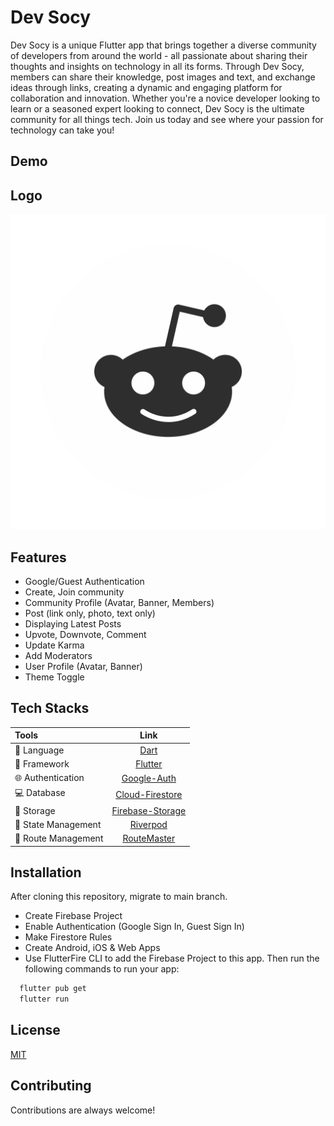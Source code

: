 # Dev Socy

Dev Socy is a unique Flutter app that brings together a diverse community of developers from around the world - all passionate about sharing their thoughts and insights on technology in all its forms. Through Dev Socy, members can share their knowledge, post images and text, and exchange ideas through links, creating a dynamic and engaging platform for collaboration and innovation. Whether you're a novice developer looking to learn or a seasoned expert looking to connect, Dev Socy is the ultimate community for all things tech. Join us today and see where your passion for technology can take you!


## Demo



## Logo

![App-Logo](assets/images/logo.png)



## Features

- Google/Guest Authentication
- Create, Join community
- Community Profile (Avatar, Banner, Members)
- Post (link only, photo, text only)
- Displaying Latest Posts
- Upvote, Downvote, Comment
- Update Karma
- Add Moderators
- User Profile (Avatar, Banner)
- Theme Toggle
## Tech Stacks

| Tools                 |                                     Link                                      |
|:----------------------|:-----------------------------------------------------------------------------:|
| 🤖  Language          |                       [Dart](https://dart.dev/)                               |
|  🩶   Framework         |                     [Flutter](https://flutter.dev/)                         |
| 🌐  Authentication    |                 [Google-Auth](https://firebase.google.com/docs/auth )        |
| 💻  Database          |           [Cloud-Firestore](https://firebase.google.com/docs/firestore)     |
| 📁  Storage          |           [Firebase-Storage](https://firebase.google.com/docs/storage)     |
| 🚀  State Management  |              [Riverpod](https://pub.dev/packages/flutter_riverpod)            |
| 🚒  Route Management  |              [RouteMaster](https://pub.dev/packages/routemaster)            |



## Installation

After cloning this repository, migrate to main branch.

- Create Firebase Project
- Enable Authentication (Google Sign In, Guest Sign In)
- Make Firestore Rules
- Create Android, iOS & Web Apps
- Use FlutterFire CLI to add the Firebase Project to this app. Then run the following commands to run your app:
 
```bash
  flutter pub get
  flutter run
```
    
## License

[MIT](https://choosealicense.com/licenses/mit/)


## Contributing

Contributions are always welcome!


